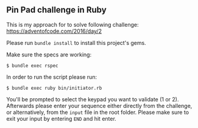 ## Pin Pad challenge in Ruby

This is my approach for to solve following challenge: https://adventofcode.com/2016/day/2

Please run `bundle install` to install this project's gems.

Make sure the specs are working:

```
$ bundle exec rspec
```

In order to run the script please run:

```
$ bundle exec ruby bin/initiator.rb
```

You'll be prompted to select the keypad you want to validate (1 or 2).
Afterwards please enter your sequence either directly from the challenge, or alternatively, from the `input` file in the root folder. Please make sure to exit your input by entering `END` and hit enter.
